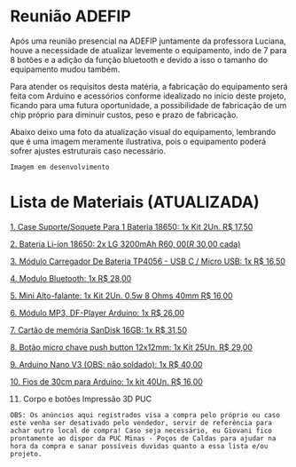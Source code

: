 # Reunião ADEFIP
Após uma reunião presencial na ADEFIP juntamente da professora Luciana, houve a necessidade de atualizar levemente o equipamento, indo de 7 para 8 botões e a adição da função bluetooth e devido a isso o tamanho do equipamento mudou também.

Para atender os requisitos desta matéria, a fabricação do equipamento será feita com Arduino e acessórios conforme idealizado no início deste projeto, ficando para uma futura oportunidade, a possibilidade de fabricação de um chip próprio para diminuir custos, peso e prazo de fabricação.

Abaixo deixo uma foto da atualização visual do equipamento, lembrando que é uma imagem meramente ilustrativa, pois o equipamento poderá sofrer ajustes estruturais caso necessário.

`Imagem em desenvolvimento`



# Lista de Materiais (ATUALIZADA)

[1. Case Suporte/Soquete Para 1 Bateria 18650:
1x Kit 2Un. R$ 17,50](https://produto.mercadolivre.com.br/MLB-3436765353-2-case-suporte-soquete-para-1-bateria-18650-c-nota-fiscal-_JM#position=14&search_layout=grid&type=item&tracking_id=4799b0cc-274b-4574-a0e9-59e8b80a37b8)


[2. Bateria Li-íon 18650:
2x LG 3200mAh R$ 60,00 (R$ 30,00 cada)](https://produto.mercadolivre.com.br/MLB-3178600013-celula-18650-lg-3200mah-inr18650mh1-10a-_JM#position=11&search_layout=stack&type=item&tracking_id=81981d1f-7cd0-4c98-8d0b-cf209bc9fb03)

[3. Módulo Carregador De Bateria TP4056 - USB C / Micro USB:
1x R$ 16,50](https://produto.mercadolivre.com.br/MLB-2792644388-carregador-bateria-18650-tp4056-micro-usb-c-c-proteco-4056-_JM#position=5&search_layout=stack&type=item&tracking_id=36bc042a-03db-4d7a-b6f2-b6dc5d61782f)

[4. Modulo Bluetooth:
1x R$ 28,00](https://produto.mercadolivre.com.br/MLB-1335730176-modulo-bluetooth-rs232-hc-05-hc05-hc-05-arduino-_JM#position=8&search_layout=grid&type=item&tracking_id=58053686-920e-40cb-aca3-a84da9070bf8)

[5. Mini Alto-falante:
1x Kit 2Un. 0.5w 8 Ohms 40mm R$ 16,00](https://produto.mercadolivre.com.br/MLB-3260164415-2-x-mini-alto-falante-05w-8-ohms-8r-40mm-para-arduino-esp-_JM#position=3&search_layout=grid&type=item&tracking_id=4fafbf16-8568-4a96-965d-eb9913de7e65)


[6. Módulo MP3, DF-Player Arduino:
1x R$ 26,00](https://produto.mercadolivre.com.br/MLB-1243980290-modulo-mp3-dfplayer-mini-player-arduino-_JM#position=7&search_layout=stack&type=item&tracking_id=c0e06f27-5579-4871-b117-02c9398fad15)


[7. Cartão de memória SanDisk 16GB:
1x R$ 31,50](https://www.mercadolivre.com.br/carto-de-memoria-sandisk-sdsqunb-016g-gn3mn-ultra-16gb/p/MLB6237528?pdp_filters=category:MLB7475#searchVariation=MLB6237528&position=21&search_layout=stack&type=product&tracking_id=d6a63e3e-b61f-4fe6-aa46-66d882bedca2)


[8. Botão micro chave push button 12x12mm:
1x Kit 25Un. R$ 29,00](https://produto.mercadolivre.com.br/MLB-1757293010-kit-25-push-button-12x12-chave-tactil-capa-_JM#position=18&search_layout=stack&type=item&tracking_id=c80738da-c28d-45f5-9892-1de0818c0b55)


[9. Arduino Nano V3 (OBS: não soldado):
1x R$ 40,00](https://produto.mercadolivre.com.br/MLB-3961048046-placa-arduino-nano-conector-v3-pino-no-soldado-atmega168-_JM#is_advertising=true&position=2&search_layout=grid&type=pad&tracking_id=f56dbd2e-e1cb-4c9c-b381-c83e1f78a84f&is_advertising=true&ad_domain=VQCATCORE_LST&ad_position=2&ad_click_id=ZjQ0ODI1MzUtMDE5YS00MTQ2LWJjYmEtOThmMjdkNzc4YjQ2)



[10. Fios de 30cm para Arduíno:
1x kit 40Un. R$ 16,00](https://produto.mercadolivre.com.br/MLB-4103907508-jumper-fio-40pcs-de-30cm-fmeafmea-para-arduino-_JM#position=16&search_layout=grid&type=item&tracking_id=1a8d717b-c9f4-4c4f-ab0c-231b02908956)


11. Corpo e botões
Impressão 3D PUC

`OBS: Os anúncios aqui registrados visa a compra pelo próprio ou caso este venha ser desativado pelo vendedor, servir de referência para achar outro local de compra! Caso seja necessário, eu Giovani fico prontamente ao dispor da PUC Minas - Poços de Caldas para ajudar na hora da compra e sanar possíveis duvidas quanto a essa lista e/ou projeto.`
